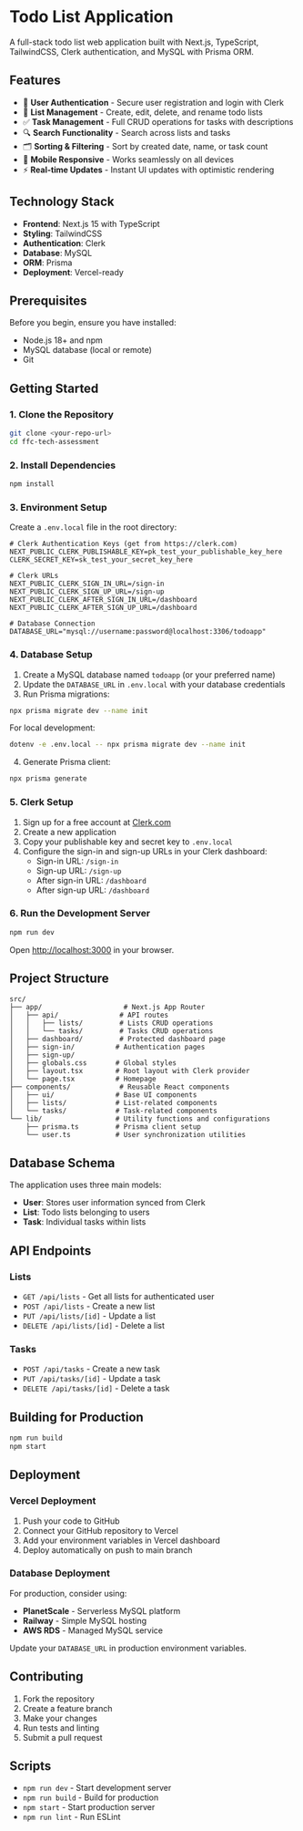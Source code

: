 # Todo List Application

A full-stack todo list web application built with Next.js, TypeScript, TailwindCSS, Clerk authentication, and MySQL with Prisma ORM.

## Features

- 🔐 **User Authentication** - Secure user registration and login with Clerk
- 📝 **List Management** - Create, edit, delete, and rename todo lists
- ✅ **Task Management** - Full CRUD operations for tasks with descriptions
- 🔍 **Search Functionality** - Search across lists and tasks
- 🗂️ **Sorting & Filtering** - Sort by created date, name, or task count
- 📱 **Mobile Responsive** - Works seamlessly on all devices
- ⚡ **Real-time Updates** - Instant UI updates with optimistic rendering

## Technology Stack

- **Frontend**: Next.js 15 with TypeScript
- **Styling**: TailwindCSS
- **Authentication**: Clerk
- **Database**: MySQL
- **ORM**: Prisma
- **Deployment**: Vercel-ready

## Prerequisites

Before you begin, ensure you have installed:
- Node.js 18+ and npm
- MySQL database (local or remote)
- Git

## Getting Started

### 1. Clone the Repository

```bash
git clone <your-repo-url>
cd ffc-tech-assessment
```

### 2. Install Dependencies

```bash
npm install
```

### 3. Environment Setup

Create a `.env.local` file in the root directory:

```env
# Clerk Authentication Keys (get from https://clerk.com)
NEXT_PUBLIC_CLERK_PUBLISHABLE_KEY=pk_test_your_publishable_key_here
CLERK_SECRET_KEY=sk_test_your_secret_key_here

# Clerk URLs
NEXT_PUBLIC_CLERK_SIGN_IN_URL=/sign-in
NEXT_PUBLIC_CLERK_SIGN_UP_URL=/sign-up
NEXT_PUBLIC_CLERK_AFTER_SIGN_IN_URL=/dashboard
NEXT_PUBLIC_CLERK_AFTER_SIGN_UP_URL=/dashboard

# Database Connection
DATABASE_URL="mysql://username:password@localhost:3306/todoapp"
```

### 4. Database Setup

1. Create a MySQL database named `todoapp` (or your preferred name)
2. Update the `DATABASE_URL` in `.env.local` with your database credentials
3. Run Prisma migrations:

```bash
npx prisma migrate dev --name init
```

For local development:

```bash
dotenv -e .env.local -- npx prisma migrate dev --name init
```

4. Generate Prisma client:

```bash
npx prisma generate
```

### 5. Clerk Setup

1. Sign up for a free account at [Clerk.com](https://clerk.com)
2. Create a new application
3. Copy your publishable key and secret key to `.env.local`
4. Configure the sign-in and sign-up URLs in your Clerk dashboard:
   - Sign-in URL: `/sign-in`
   - Sign-up URL: `/sign-up`
   - After sign-in URL: `/dashboard`
   - After sign-up URL: `/dashboard`

### 6. Run the Development Server

```bash
npm run dev
```

Open [http://localhost:3000](http://localhost:3000) in your browser.

## Project Structure

```
src/
├── app/                    # Next.js App Router
│   ├── api/               # API routes
│   │   ├── lists/         # Lists CRUD operations
│   │   └── tasks/         # Tasks CRUD operations
│   ├── dashboard/         # Protected dashboard page
│   ├── sign-in/          # Authentication pages
│   ├── sign-up/
│   ├── globals.css       # Global styles
│   ├── layout.tsx        # Root layout with Clerk provider
│   └── page.tsx          # Homepage
├── components/            # Reusable React components
│   ├── ui/               # Base UI components
│   ├── lists/            # List-related components
│   └── tasks/            # Task-related components
└── lib/                  # Utility functions and configurations
    ├── prisma.ts         # Prisma client setup
    └── user.ts           # User synchronization utilities
```

## Database Schema

The application uses three main models:

- **User**: Stores user information synced from Clerk
- **List**: Todo lists belonging to users
- **Task**: Individual tasks within lists

## API Endpoints

### Lists
- `GET /api/lists` - Get all lists for authenticated user
- `POST /api/lists` - Create a new list
- `PUT /api/lists/[id]` - Update a list
- `DELETE /api/lists/[id]` - Delete a list

### Tasks
- `POST /api/tasks` - Create a new task
- `PUT /api/tasks/[id]` - Update a task
- `DELETE /api/tasks/[id]` - Delete a task

## Building for Production

```bash
npm run build
npm start
```

## Deployment

### Vercel Deployment

1. Push your code to GitHub
2. Connect your GitHub repository to Vercel
3. Add your environment variables in Vercel dashboard
4. Deploy automatically on push to main branch

### Database Deployment

For production, consider using:
- **PlanetScale** - Serverless MySQL platform
- **Railway** - Simple MySQL hosting
- **AWS RDS** - Managed MySQL service

Update your `DATABASE_URL` in production environment variables.

## Contributing

1. Fork the repository
2. Create a feature branch
3. Make your changes
4. Run tests and linting
5. Submit a pull request

## Scripts

- `npm run dev` - Start development server
- `npm run build` - Build for production
- `npm start` - Start production server
- `npm run lint` - Run ESLint